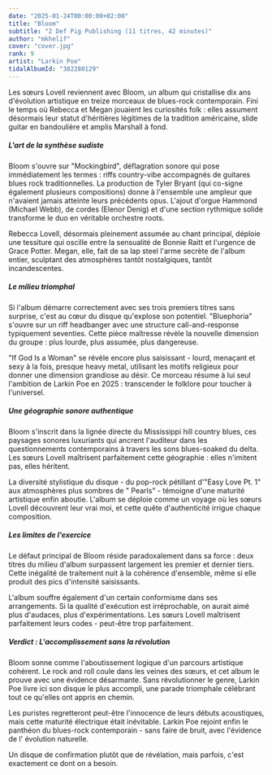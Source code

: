 ```yaml
---
date: "2025-01-24T00:00:00+02:00"
title: "Bloom"
subtitle: "2 Def Pig Publishing (11 titres, 42 minutes)"
author: "mkhelif"
cover: "cover.jpg"
rank: 9
artist: "Larkin Poe"
tidalAlbumId: "382280129"
---
```


Les sœurs Lovell reviennent avec Bloom, un album qui cristallise dix ans d'évolution artistique en treize morceaux de
blues-rock contemporain. Fini le temps où Rebecca et Megan jouaient les curiosités folk : elles assument désormais leur
statut d'héritières légitimes de la tradition américaine, slide guitar en bandoulière et amplis Marshall à fond.


##### L'art de la synthèse sudiste

Bloom s'ouvre sur "Mockingbird", déflagration sonore qui pose immédiatement les termes : riffs country-vibe accompagnés
de guitares blues rock traditionnelles. La production de Tyler Bryant (qui co-signe également plusieurs compositions)
donne à l'ensemble une ampleur que n'avaient jamais atteinte leurs précédents opus. L'ajout d'orgue Hammond (Michael
Webb), de cordes (Elenor Denig) et d'une section rythmique solide transforme le duo en véritable orchestre roots.

Rebecca Lovell, désormais pleinement assumée au chant principal, déploie une tessiture qui oscille entre la sensualité
de Bonnie Raitt et l'urgence de Grace Potter. Megan, elle, fait de sa lap steel l'arme secrète de l'album entier,
sculptant des atmosphères tantôt nostalgiques, tantôt incandescentes.


##### Le milieu triomphal

Si l'album démarre correctement avec ses trois premiers titres sans surprise, c'est au cœur du disque qu'explose son
potentiel. "Bluephoria" s'ouvre sur un riff headbanger avec une structure call-and-response typiquement seventies. Cette
pièce maîtresse révèle la nouvelle dimension du groupe : plus lourde, plus assumée, plus dangereuse.

"If God Is a Woman" se révèle encore plus saisissant - lourd, menaçant et sexy à la fois, presque heavy metal, utilisant
les motifs religieux pour donner une dimension grandiose au désir. Ce morceau résume à lui seul l'ambition de Larkin Poe
en 2025 : transcender le folklore pour toucher à l'universel.


##### Une géographie sonore authentique

Bloom s'inscrit dans la lignée directe du Mississippi hill country blues, ces paysages sonores luxuriants qui ancrent
l'auditeur dans les questionnements contemporains à travers les sons blues-soaked du delta. Les sœurs Lovell maîtrisent
parfaitement cette géographie : elles n'imitent pas, elles héritent.

La diversité stylistique du disque - du pop-rock pétillant d'"Easy Love Pt. 1" aux atmosphères plus sombres de "
Pearls" - témoigne d'une maturité artistique enfin aboutie. L'album se déploie comme un voyage où les sœurs Lovell
découvrent leur vrai moi, et cette quête d'authenticité irrigue chaque composition.


##### Les limites de l'exercice

Le défaut principal de Bloom réside paradoxalement dans sa force : deux titres du milieu d'album surpassent largement
les premier et dernier tiers. Cette inégalité de traitement nuit à la cohérence d'ensemble, même si elle produit des
pics d'intensité saisissants.

L'album souffre également d'un certain conformisme dans ses arrangements. Si la qualité d'exécution est irréprochable,
on aurait aimé plus d'audaces, plus d'expérimentations. Les sœurs Lovell maîtrisent parfaitement leurs codes - peut-être
trop parfaitement.


##### Verdict : L'accomplissement sans la révolution

Bloom sonne comme l'aboutissement logique d'un parcours artistique cohérent. Le rock and roll coule dans les veines des
sœurs, et cet album le prouve avec une évidence désarmante. Sans révolutionner le genre, Larkin Poe livre ici son disque
le plus accompli, une parade triomphale célébrant tout ce qu'elles ont appris en chemin.

Les puristes regretteront peut-être l'innocence de leurs débuts acoustiques, mais cette maturité électrique était
inévitable. Larkin Poe rejoint enfin le panthéon du blues-rock contemporain - sans faire de bruit, avec l'évidence de l'
évolution naturelle.

Un disque de confirmation plutôt que de révélation, mais parfois, c'est exactement ce dont on a besoin.
